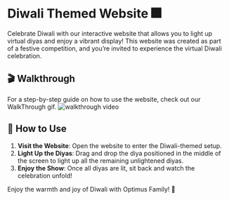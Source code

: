 # Diwali Themed Website 🎆

Celebrate Diwali with our interactive website that allows you to light up virtual diyas and enjoy a vibrant display! This website was created as part of a festive competition, and you’re invited to experience the virtual Diwali celebration.

## 🎬 Walkthrough
For a step-by-step guide on how to use the website, check out our WalkThrough gif.
![walkthrough video](./Assets/WalkThrough.gif)

## 🎉 How to Use
1. **Visit the Website**: Open the website to enter the Diwali-themed setup.
2. **Light Up the Diyas**: Drag and drop the diya positioned in the middle of the screen to light up all the remaining unlightened diyas.
3. **Enjoy the Show**: Once all diyas are lit, sit back and watch the celebration unfold!

Enjoy the warmth and joy of Diwali with Optimus Family! 🎊